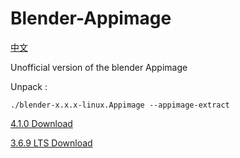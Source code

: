  # Blender-Appimage

[中文](https://github.com/erroreutopia/Blender-Appimage/blob/main/README-zh.md)

Unofficial version of the blender Appimage

Unpack :
```shell
./blender-x.x.x-linux.Appimage --appimage-extract
```

[4.1.0 Download](https://github.com/erroreutopia/Blender-Appimage/releases/download/blender4.1.0/blender-4.1.0-linux-x64.Appimage)

[3.6.9 LTS Download](https://github.com/erroreutopia/Blender-Appimage/releases/download/blender/blender-3.6.9LTS2025-linux.Appimage)
